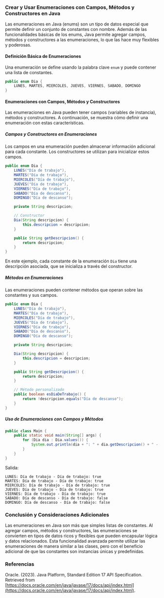 ### Crear y Usar Enumeraciones con Campos, Métodos y Constructores en Java

Las enumeraciones en Java (enums) son un tipo de datos especial que permite definir un conjunto de constantes con nombre. Además de las funcionalidades básicas de los enums, Java permite agregar campos, métodos y constructores a las enumeraciones, lo que las hace muy flexibles y poderosas.

#### Definición Básica de Enumeraciones

Una enumeración se define usando la palabra clave `enum` y puede contener una lista de constantes.

```java
public enum Dia {
    LUNES, MARTES, MIERCOLES, JUEVES, VIERNES, SABADO, DOMINGO
}
```

#### Enumeraciones con Campos, Métodos y Constructores

Las enumeraciones en Java pueden tener campos (variables de instancia), métodos y constructores. A continuación, se muestra cómo definir una enumeración con estas características.

##### Campos y Constructores en Enumeraciones

Los campos en una enumeración pueden almacenar información adicional para cada constante. Los constructores se utilizan para inicializar estos campos.

```java
public enum Dia {
    LUNES("Día de trabajo"),
    MARTES("Día de trabajo"),
    MIERCOLES("Día de trabajo"),
    JUEVES("Día de trabajo"),
    VIERNES("Día de trabajo"),
    SABADO("Día de descanso"),
    DOMINGO("Día de descanso");

    private String descripcion;

    // Constructor
    Dia(String descripcion) {
        this.descripcion = descripcion;
    }

    public String getDescripcion() {
        return descripcion;
    }
}
```

En este ejemplo, cada constante de la enumeración `Dia` tiene una descripción asociada, que se inicializa a través del constructor.

##### Métodos en Enumeraciones

Las enumeraciones pueden contener métodos que operan sobre las constantes y sus campos.

```java
public enum Dia {
    LUNES("Día de trabajo"),
    MARTES("Día de trabajo"),
    MIERCOLES("Día de trabajo"),
    JUEVES("Día de trabajo"),
    VIERNES("Día de trabajo"),
    SABADO("Día de descanso"),
    DOMINGO("Día de descanso");

    private String descripcion;

    Dia(String descripcion) {
        this.descripcion = descripcion;
    }

    public String getDescripcion() {
        return descripcion;
    }

    // Método personalizado
    public boolean esDiaDeTrabajo() {
        return !descripcion.equals("Día de descanso");
    }
}
```

##### Uso de Enumeraciones con Campos y Métodos

```java
public class Main {
    public static void main(String[] args) {
        for (Dia dia : Dia.values()) {
            System.out.println(dia + ": " + dia.getDescripcion() + " - Día de trabajo: " + dia.esDiaDeTrabajo());
        }
    }
}
```

Salida:

```
LUNES: Día de trabajo - Día de trabajo: true
MARTES: Día de trabajo - Día de trabajo: true
MIERCOLES: Día de trabajo - Día de trabajo: true
JUEVES: Día de trabajo - Día de trabajo: true
VIERNES: Día de trabajo - Día de trabajo: true
SABADO: Día de descanso - Día de trabajo: false
DOMINGO: Día de descanso - Día de trabajo: false
```

### Conclusión y Consideraciones Adicionales

Las enumeraciones en Java son más que simples listas de constantes. Al agregar campos, métodos y constructores, las enumeraciones se convierten en tipos de datos ricos y flexibles que pueden encapsular lógica y datos relacionados. Esta funcionalidad avanzada permite utilizar las enumeraciones de manera similar a las clases, pero con el beneficio adicional de que las constantes son instancias únicas y predefinidas.

### Referencias

Oracle. (2023). Java Platform, Standard Edition 17 API Specification. Retrieved from [https://docs.oracle.com/en/java/javase/17/docs/api/index.html](https://docs.oracle.com/en/java/javase/17/docs/api/index.html).